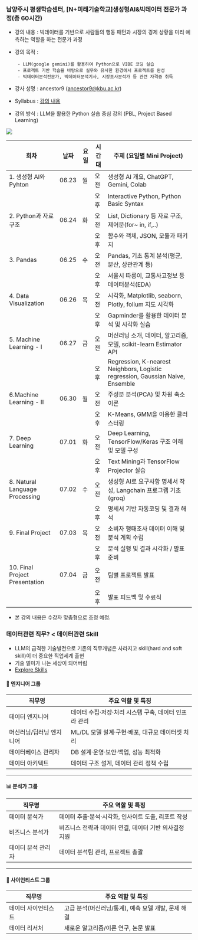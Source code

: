 ### 남양주시 평생학습센터, [N+미래기술학교]생성형AI&빅데이터 전문가 과정(총 60시간)
- 강의 내용 : 빅데이터를 기반으로 사람들의 행동 패턴과 시장의 경제 상황을 미리 예측하는 역할을 하는 전문가 과정
- 강의 목적 :

       - LLM(google gemini)를 활용하여 Python으로 VIBE 코딩 실습
       - 프로젝트 기반 학습을 바탕으로 실무와 유사한 환경에서 프로젝트를 완성
       - 빅데이터분석전문가, 빅데이터분석기사, 시장조사분석가 등 관련 자격증 취득
- 강사 성명 : ancestor9 (ancestor9@kbu.ac.kr)
- Syllabus : [강의 내용](https://docs.google.com/document/d/e/2PACX-1vS-tkr7NCxINyR27HfnY3-aCUY27n0iguJiNnKd_k08xYgP-VpCzZl9KGbItsfyCIHu0ha9TE1ZbMVX/pub)
- 강의 방식 : LLM을 활용한 Python 실습 중심 강의 (PBL, Project Based Learning)
  
![](https://miro.medium.com/v2/resize:fit:2000/format:webp/0*7jmQojAsLUy_UqmC.png)

| 회차 | 날짜    | 요일 | 시간대 | 주제 (요일별 Mini Project)                                      |
| -------------- | ----- | -- | --- | --------------------------------------- |
| 1. 생성형 AI와 Pyhton  | 06.23 | 월  | 오전  | 생성형 AI 개요, ChatGPT, Gemini, Colab |
|    |       |    | 오후  | Interactive Python, Python Basic Syntax     |
| 2. Python과 자료 구조      | 06.24 | 화  | 오전  | List, Dictionary 등 자료 구조, 제어문(for~ in, if,..)    |
|    |       |    | 오후  | 함수와 객체, JSON, 모듈과 패키지                      |
| 3. Pandas  | 06.25 | 수  | 오전  | Pandas, 기초 통계 분석(평균, 분산, 상관관계 등)                  |
|    |       |    | 오후  | 서울시 따릉이, 교통사고정보 등 데이터분석(EDA)                |
| 4. Data Visualization  | 06.26 | 목  | 오전  | 시각화, Matplotlib, seaborn, Plotly, folium 지도 시각화          |
|    |       |    | 오후  | Gapminder를 활용한 데이터 분석 및 시각화 실습                      |
| 5. Machine Learning - I  | 06.27 | 금  | 오전  | 머신러닝 소개, 데이터, 알고리즘, 모델, scikit-learn Estimator API        |
|    |       |    | 오후  | Regression, K-nearest Neighbors, Logistic regression, Gaussian Naive, Ensemble     |
| 6.Machine Learning - II  | 06.30 | 월  | 오전  | 주성분 분석(PCA) 및 차원 축소 이론                  |
|    |       |    | 오후  | K-Means, GMM을 이용한 클러스터링                 |
| 7. Deep Learning  | 07.01 | 화  | 오전  | Deep Learning, TensorFlow/Keras 구조 이해 및 모델 구성          |
|    |       |    | 오후  | Text Mining과 TensorFlow Projector 실습                 |
| 8. Natural Language Processing  | 07.02 | 수  | 오전  | 생성형 AI로 요구사항 명세서 작성, Langchain 프로그램 기초(groq) |
|    |       |    | 오후  | 명세서 기반 자동코딩 및 결과 해석 |
| 9. Final Project  | 07.03 | 목  | 오전  | 소비자 행태조사 데이터 이해 및 분석 계획 수립              |
|    |       |    | 오후  | 분석 실행 및 결과 시각화 / 발표 준비                  |
| 10. Final Project Presentation | 07.04 | 금  | 오전  | 팀별 프로젝트 발표           |
|    |       |    | 오후  | 발표 피드백 및 수료식         |



* 본 강의 내용은 수강자 맞춤형으로 조정 예정.
  
### 데이터관련 직무? < 데이터관련 Skill
- LLM의 급격한 기술발전으로 기존의 직무개념은 사라지고 skill(hard and soft skill)이 더 중요한 직업세계 출현
- 기술 멀미가 나는 세상이 되어버림
- [Explore Skills](https://www.oreilly.com/)
  
#### 🔧 엔지니어 그룹

| 직무명                     | 주요 역할 및 특징 |
|---------------------------|------------------|
| 데이터 엔지니어             | 데이터 수집·저장·처리 시스템 구축, 데이터 인프라 관리 |
| 머신러닝/딥러닝 엔지니어    | ML/DL 모델 설계·구현·배포, 대규모 데이터셋 처리 |
| 데이터베이스 관리자         | DB 설계·운영·보안·백업, 성능 최적화 |
| 데이터 아키텍트             | 데이터 구조 설계, 데이터 관리 정책 수립 |

---

#### 📊 분석가 그룹

| 직무명                 | 주요 역할 및 특징 |
|------------------------|------------------|
| 데이터 분석가           | 데이터 추출·분석·시각화, 인사이트 도출, 리포트 작성 |
| 비즈니스 분석가         | 비즈니스 전략과 데이터 연결, 데이터 기반 의사결정 지원 |
| 데이터 분석 관리자       | 데이터 분석팀 관리, 프로젝트 총괄 |

---

#### 🔬 사이언티스트 그룹

| 직무명               | 주요 역할 및 특징 |
|----------------------|------------------|
| 데이터 사이언티스트     | 고급 분석(머신러닝/통계), 예측 모델 개발, 문제 해결 |
| 데이터 리서처         | 새로운 알고리즘/이론 연구, 논문 발표 |


